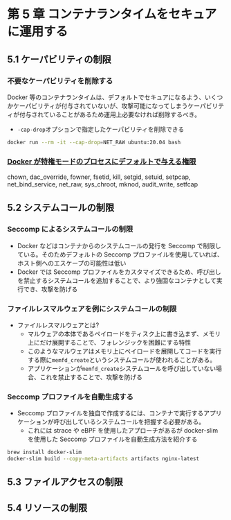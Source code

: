 # 第 5 章 コンテナランタイムをセキュアに運用する

## 5.1 ケーパビリティの制限

### 不要なケーパビリティを削除する

Docker 等のコンテナランタイムは、デフォルトでセキュアになるよう、いくつかケーパビリティが付与されていないが、攻撃可能になってしまうケーパビリティが付与されていることがあるため運用上必要なければ削除するべき。

- `-cap-drop`オプションで指定したケーパビリティを削除できる

```bash
docker run --rm -it --cap-drop=NET_RAW ubuntu:20.04 bash
```

### [Docker が特権モードのプロセスにデフォルトで与える権限](https://postd.cc/secure-your-containers-with-this-one-weird-trick/)

chown, dac_override, fowner, fsetid, kill, setgid, setuid, setpcap, net_bind_service, net_raw, sys_chroot, mknod, audit_write, setfcap

## 5.2 システムコールの制限

### Seccomp によるシステムコールの制限

- Docker などはコンテナからのシステムコールの発行を Seccomp で制限している。そのためデフォルトの Seccomp プロファイルを使用していれば、ホスト側へのエスケープの可能性は低い
- Docker では Seccomp プロファイルをカスタマイズできるため、呼び出しを禁止するシステムコールを追加することで、より強固なコンテナとして実行でき、攻撃を防げる

### ファイルレスマルウェアを例にシステムコールの制限

- ファイルレスマルウェアとは?
  - マルウェアの本体であるペイロードをティスク上に書き込まず、メモリ上にだけ展開することで、フォレンジックを困難にする特性
  - このようなマルウェアはメモリ上にペイロードを展開してコードを実行する際に`memfd_create`というシステムコールが使われることがある。
  - アプリケーションが`memfd_create`システムコールを呼び出していない場合、これを禁止することで、攻撃を防げる

### Seccomp プロファイルを自動生成する

- Seccomp プロファイルを独自で作成するには、コンテナで実行するアプリケーションが呼び出しているシステムコールを把握する必要がある。
  - これには strace や eBPF を使用したアプローチがあるが docker-slim を使用した Seccomp プロファイルを自動生成方法を紹介する

```bash
brew install docker-slim
docker-slim build --copy-meta-artifacts artifacts nginx-latest
```

## 5.3 ファイルアクセスの制限

## 5.4 リソースの制限
